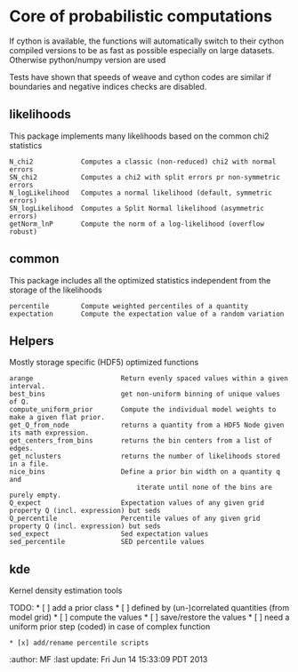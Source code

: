 Core of probabilistic computations
==================================

If cython is available, the functions will automatically switch to their cython
compiled versions to be as fast as possible especially on large datasets.
Otherwise python/numpy version are used

Tests have shown that speeds of weave and cython codes are similar if
boundaries and negative indices checks are disabled.

likelihoods
-----------
This package implements many likelihoods based on the common chi2 statistics

	N_chi2            Computes a classic (non-reduced) chi2 with normal errors
	SN_chi2           Computes a chi2 with split errors pr non-symmetric errors
	N_logLikelihood   Computes a normal likelihood (default, symmetric errors)
	SN_logLikelihood  Computes a Split Normal likelihood (asymmetric errors)
	getNorm_lnP       Compute the norm of a log-likelihood (overflow robust)

common
------
This package includes all the optimized statistics independent from the
storage of the likelihoods

	percentile        Compute weighted percentiles of a quantity
	expectation       Compute the expectation value of a random variation

Helpers
-------
Mostly storage specific (HDF5) optimized functions

    arange                      Return evenly spaced values within a given interval.
    best_bins                   get non-uniform binning of unique values of Q.
    compute_uniform_prior       Compute the individual model weights to make a given flat prior.
    get_Q_from_node             returns a quantity from a HDF5 Node given its math expression.
    get_centers_from_bins       returns the bin centers from a list of edges.
    get_nclusters               returns the number of likelihoods stored in a file.
    nice_bins                   Define a prior bin width on a quantity q and
                                    iterate until none of the bins are purely empty.
    Q_expect                    Expectation values of any given grid property Q (incl. expression) but seds
    Q_percentile                Percentile values of any given grid property Q (incl. expression) but seds
    sed_expect                  Sed expectation values
    sed_percentile              SED percentile values

kde
---
Kernel density estimation tools

TODO:
    * [ ] add a prior class
        * [ ] defined by (un-)correlated quantities (from model grid)
        * [ ] compute the values
        * [ ] save/restore the values
        * [ ] need a uniform prior step (coded) in case of complex function

    * [x] add/rename percentile scripts

:author:        MF
:last update:   Fri Jun 14 15:33:09 PDT 2013
